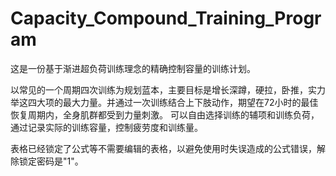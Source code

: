 # Capacity_Compound_Training_Program

这是一份基于渐进超负荷训练理念的精确控制容量的训练计划。

以常见的一个周期四次训练为规划蓝本，主要目标是增长深蹲，硬拉，卧推，实力举这四大项的最大力量。并通过一次训练结合上下肢动作，期望在72小时的最佳恢复周期内，全身肌群都受到力量刺激。
可以自由选择训练的辅项和训练负荷，通过记录实际的训练容量，控制疲劳度和训练量。

表格已经锁定了公式等不需要编辑的表格，以避免使用时失误造成的公式错误，解除锁定密码是"1"。
